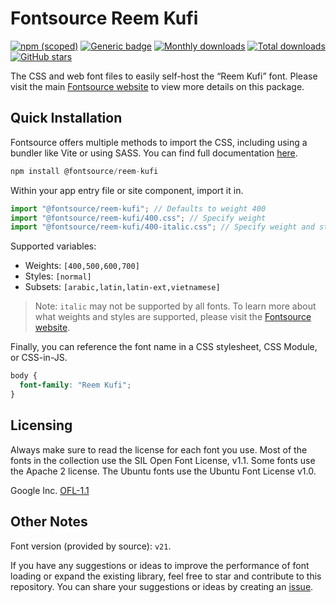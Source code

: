 # Fontsource Reem Kufi

[![npm (scoped)](https://img.shields.io/npm/v/@fontsource/reem-kufi?color=brightgreen)](https://www.npmjs.com/package/@fontsource/reem-kufi) [![Generic badge](https://img.shields.io/badge/fontsource-passing-brightgreen)](https://github.com/fontsource/fontsource) [![Monthly downloads](https://badgen.net/npm/dm/@fontsource/reem-kufi)](https://github.com/fontsource/fontsource) [![Total downloads](https://badgen.net/npm/dt/@fontsource/reem-kufi)](https://github.com/fontsource/fontsource) [![GitHub stars](https://img.shields.io/github/stars/fontsource/fontsource.svg?style=social&label=Star)](https://github.com/fontsource/fontsource/stargazers)

The CSS and web font files to easily self-host the “Reem Kufi” font. Please visit the main [Fontsource website](https://fontsource.org/fonts/reem-kufi) to view more details on this package.

## Quick Installation

Fontsource offers multiple methods to import the CSS, including using a bundler like Vite or using SASS. You can find full documentation [here](https://fontsource.org/docs/getting-started/introduction).

```javascript
npm install @fontsource/reem-kufi
```

Within your app entry file or site component, import it in.

```javascript
import "@fontsource/reem-kufi"; // Defaults to weight 400
import "@fontsource/reem-kufi/400.css"; // Specify weight
import "@fontsource/reem-kufi/400-italic.css"; // Specify weight and style
```

Supported variables:
- Weights: `[400,500,600,700]`
- Styles: `[normal]`
- Subsets: `[arabic,latin,latin-ext,vietnamese]`

> Note: `italic` may not be supported by all fonts. To learn more about what weights and styles are supported, please visit the [Fontsource website](https://fontsource.org/fonts/reem-kufi).

Finally, you can reference the font name in a CSS stylesheet, CSS Module, or CSS-in-JS.

```css
body {
  font-family: "Reem Kufi";
}
```

## Licensing
Always make sure to read the license for each font you use. Most of the fonts in the collection use the SIL Open Font License, v1.1. Some fonts use the Apache 2 license. The Ubuntu fonts use the Ubuntu Font License v1.0.

Google Inc.
[OFL-1.1](http://scripts.sil.org/OFL)

## Other Notes
Font version (provided by source): `v21`.

If you have any suggestions or ideas to improve the performance of font loading or expand the existing library, feel free to star and contribute to this repository. You can share your suggestions or ideas by creating an [issue](https://github.com/fontsource/fontsource/issues).